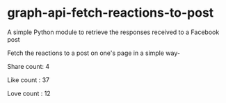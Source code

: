 # graph-api-fetch-reactions-to-post
A simple Python module to retrieve the responses received to a Facebook post

Fetch the reactions to a post on one's page in a simple way-

Share count: 4

Like count : 37

Love count : 12
